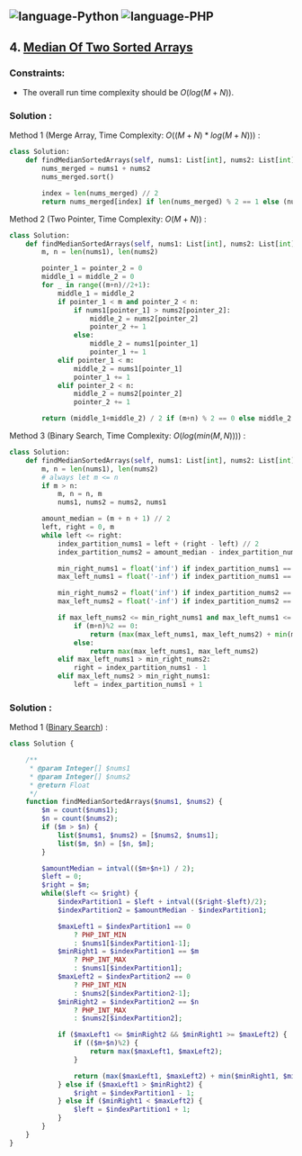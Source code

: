 ![language-Python](https://img.shields.io/badge/%20-Python-ffd43b?style=for-the-badge&logo=PYTHON)
![language-PHP](https://img.shields.io/badge/%20-PHP-acb1f9?style=for-the-badge&logo=PHP)
---

## 4. [Median Of Two Sorted Arrays](https://leetcode.com/problems/median-of-two-sorted-arrays)

### Constraints:

- The overall run time complexity should be $O(log(M+N))$.

### Solution :

Method 1 (Merge Array, Time Complexity: $O((M+N)*log(M+N))$) :
```python
class Solution:
    def findMedianSortedArrays(self, nums1: List[int], nums2: List[int]) -> float:
        nums_merged = nums1 + nums2
        nums_merged.sort()

        index = len(nums_merged) // 2
        return nums_merged[index] if len(nums_merged) % 2 == 1 else (nums_merged[index] + nums_merged[index-1]) / 2
```

Method 2 (Two Pointer, Time Complexity: $O(M+N)$) :
```python
class Solution:
    def findMedianSortedArrays(self, nums1: List[int], nums2: List[int]) -> float:
        m, n = len(nums1), len(nums2)

        pointer_1 = pointer_2 = 0
        middle_1 = middle_2 = 0
        for _ in range((m+n)//2+1):
            middle_1 = middle_2
            if pointer_1 < m and pointer_2 < n:
                if nums1[pointer_1] > nums2[pointer_2]:
                    middle_2 = nums2[pointer_2]
                    pointer_2 += 1
                else:
                    middle_2 = nums1[pointer_1]
                    pointer_1 += 1
            elif pointer_1 < m:
                middle_2 = nums1[pointer_1]
                pointer_1 += 1
            elif pointer_2 < n:
                middle_2 = nums2[pointer_2]
                pointer_2 += 1

        return (middle_1+middle_2) / 2 if (m+n) % 2 == 0 else middle_2
```

Method 3 (Binary Search, Time Complexity: $O(log(min(M, N)))$) :
```python
class Solution:
    def findMedianSortedArrays(self, nums1: List[int], nums2: List[int]) -> float:
        m, n = len(nums1), len(nums2)
        # always let m <= n
        if m > n:
            m, n = n, m
            nums1, nums2 = nums2, nums1

        amount_median = (m + n + 1) // 2
        left, right = 0, m
        while left <= right:
            index_partition_nums1 = left + (right - left) // 2
            index_partition_nums2 = amount_median - index_partition_nums1

            min_right_nums1 = float('inf') if index_partition_nums1 == m else nums1[index_partition_nums1]
            max_left_nums1 = float('-inf') if index_partition_nums1 == 0 else nums1[index_partition_nums1-1]

            min_right_nums2 = float('inf') if index_partition_nums2 == n else nums2[index_partition_nums2]
            max_left_nums2 = float('-inf') if index_partition_nums2 == 0 else nums2[index_partition_nums2-1]

            if max_left_nums2 <= min_right_nums1 and max_left_nums1 <= min_right_nums2:
                if (m+n)%2 == 0:
                    return (max(max_left_nums1, max_left_nums2) + min(min_right_nums1, min_right_nums2)) / 2
                else:
                    return max(max_left_nums1, max_left_nums2)
            elif max_left_nums1 > min_right_nums2:
                right = index_partition_nums1 - 1
            elif max_left_nums2 > min_right_nums1:
                left = index_partition_nums1 + 1
```

### Solution :

Method 1 ([Binary Search](https://leetcode.com/problems/median-of-two-sorted-arrays/solutions/4070924/98-33-easy-solution-with-explanation-2-approaches/?envType=daily-question&envId=2023-09-21)) :
```php
class Solution {

    /**
     * @param Integer[] $nums1
     * @param Integer[] $nums2
     * @return Float
     */
    function findMedianSortedArrays($nums1, $nums2) {
        $m = count($nums1);
        $n = count($nums2);
        if ($m > $n) {
            list($nums1, $nums2) = [$nums2, $nums1];
            list($m, $n) = [$n, $m];
        }

        $amountMedian = intval(($m+$n+1) / 2);
        $left = 0;
        $right = $m;
        while($left <= $right) {
            $indexPartition1 = $left + intval(($right-$left)/2);
            $indexPartition2 = $amountMedian - $indexPartition1;

            $maxLeft1 = $indexPartition1 == 0
                ? PHP_INT_MIN
                : $nums1[$indexPartition1-1];
            $minRight1 = $indexPartition1 == $m
                ? PHP_INT_MAX
                : $nums1[$indexPartition1];
            $maxLeft2 = $indexPartition2 == 0
                ? PHP_INT_MIN
                : $nums2[$indexPartition2-1];
            $minRight2 = $indexPartition2 == $n
                ? PHP_INT_MAX
                : $nums2[$indexPartition2];

            if ($maxLeft1 <= $minRight2 && $minRight1 >= $maxLeft2) {
                if (($m+$n)%2) {
                    return max($maxLeft1, $maxLeft2);
                }

                return (max($maxLeft1, $maxLeft2) + min($minRight1, $minRight2)) / 2;
            } else if ($maxLeft1 > $minRight2) {
                $right = $indexPartition1 - 1;
            } else if ($minRight1 < $maxLeft2) {
                $left = $indexPartition1 + 1;
            }
        }
    }
}
```
